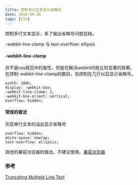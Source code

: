 ```yaml
---
title: 控制多行文本显示省略号
date: 2016-09-20
tags: [CSS]
---
```


控制多行文本显示，多了输出省略号问题总结。

-webkit-line-clamp 与 text-overflow: ellipsis

#### -webkit-line-clamp

并不是css规范中的属性，但是在解决webkit内核比较显著的效果。  
在控制-webkit-line-clamp的数目，去控制在几行以后显示省略号。

```
width: 100%;
display: -webkit-box;
-webkit-line-clamp: 1;
-webkit-box-orient: vertical;
overflow: hidden;
```

####  常规的做法

实现单行文本的溢出显示省略号

```
overflow: hidden;
white-space: nowrap;
text-overflow: ellipsis;
```

其他的兼容浏览器的做法，不建议使用。[兼容浏览器](http://www.css88.com/archives/5206)

### 参考

[Truncating Multiple Line Text](https://css-tricks.com/line-clampin/)
